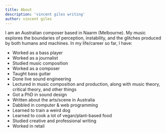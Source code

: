 ```yaml
---
title: About
description: 'vincent giles writing'
author: vincent giles
---
```

I am an Australian composer based in Naarm (Melbourne). My music explores the boundaries of perception, instability, and the glitches produced by both humans and machines. In my life/career so far, I have:
- Worked as a bass player
- Worked as a journalist
- Studied music composition
- Worked as a composer
- Taught bass guitar
- Done live sound engineering
- Lectured in music composition and production, along with music theory, critical theory, and other things
- Got a PhD in sound design
- Written about the arts/scene in Australia
- Dabbled in computer & web programming
- Learned to train a weird dog
- Learned to cook a lot of vegan/plant-based food
- Studied creative and professional writing
- Worked in retail